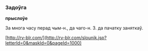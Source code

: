 ### Задоўга
**прыслоўе**

За многа часу перад чым-н., да чаго-н. З. да пачатку заняткаў.

<a rel="author">[http://rv-blr.com/](http://rv-blr.com/slounik.jsp?letterId=0&maskId=0&pageId=1000)</a>
